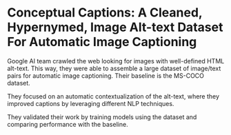 # Conceptual Captions: A Cleaned, Hypernymed, Image Alt-text Dataset For Automatic Image Captioning

Google AI team crawled the web looking for images with well-defined HTML alt-text. This way, they were able to assemble a large dataset of image/text pairs for automatic image captioning. Their baseline is the MS-COCO dataset.

They focused on an automatic contextualization of the alt-text, where they improved captions by leveraging different NLP techniques.

They validated their work by training models using the dataset and comparing performance with the baseline.

